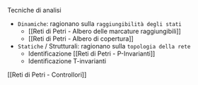 Tecniche di analisi
- `Dinamiche`: ragionano sulla `raggiungibilità degli stati`
	- [[Reti di Petri - Albero delle marcature raggiungibili]]
	- [[Reti di Petri - Albero di copertura]]
- `Statiche` / Strutturali: ragionano sulla `topologia della rete`
	- Identificazione [[Reti di Petri - P-Invarianti]]
	- Identificazione T-invarianti

[[Reti di Petri - Controllori]]